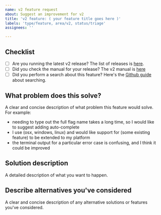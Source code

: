 ```yaml
---
name: v2 feature request
about: Suggest an improvement for v2
title: 'v2 feature: ( your feature title goes here )'
labels: 'type/feature, area/v2, status/triage'
assignees: ''

---
```


## Checklist

* [ ] Are you running the latest v2 release? The list of releases is [here](https://github.com/watercraft/cli/releases).
* [ ] Did you check the manual for your release? The v2 manual is [here](https://github.com/watercraft/cli/blob/master/docs/v2/manual.md)
* [ ] Did you perform a search about this feature? Here's the [Github guide](https://help.github.com/en/github/managing-your-work-on-github/using-search-to-filter-issues-and-pull-requests) about searching.

## What problem does this solve?

A clear and concise description of what problem this feature would solve. For example:

- needing to type out the full flag name takes a long time, so I would like to suggest adding auto-complete
- I use (osx, windows, linux) and would like support for (some existing feature) to be extended to my platform
- the terminal output for a particular error case is confusing, and I think it could be improved

## Solution description

A detailed description of what you want to happen.

## Describe alternatives you've considered

A clear and concise description of any alternative solutions or features you've considered.

